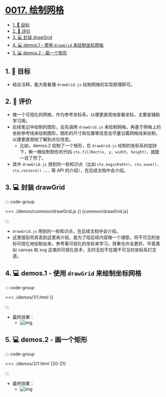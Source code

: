 # [0017. 绘制网格](https://github.com/tnotesjs/TNotes.canvas/tree/main/notes/0017.%20%E7%BB%98%E5%88%B6%E7%BD%91%E6%A0%BC)

<!-- region:toc -->

- [1. 🎯 目标](#1--目标)
- [2. 🫧 评价](#2--评价)
- [3. 💻 封装 drawGrid](#3--封装-drawgrid)
- [4. 💻 demos.1 - 使用 `drawGrid` 来绘制坐标网格](#4--demos1---使用-drawgrid-来绘制坐标网格)
- [5. 💻 demos.2 - 画一个矩形](#5--demos2---画一个矩形)

<!-- endregion:toc -->

## 1. 🎯 目标

- 结合注释，能大致看懂 `drawGrid.js` 绘制网格的实现原理即可。

## 2. 🫧 评价

- 做一个可视化的网格，作为参考坐标系，以便更直观地查看坐标，主要是辅助学习用。
- 后续笔记中绘制的图形，会先调用 `drawGrid.js` 来绘制网格，再基于网格上的坐标参考线来绘制图形，图形的尺寸和位置等信息会尽量沿着网格线来绘制，以便更直观地了解到点位信息。
  - 比如，demos.2 绘制了一个矩形，在 `drawGrid.js` 绘制的坐标系的加持下，瞅一眼绘制矩形的代码 `ctx.fillRect(x, y, width, height)`，就能一目了然了。
- 其中 `drawGrid.js` 用到的一些知识点（比如 `ctx.beginPath()`、`ctx.save()`、`ctx.restore()` …… 等 API 的介绍），在后续文档中会介绍。

## 3. 💻 封装 drawGrid

::: code-group

<<< ./demos/common/drawGrid.js {} [common/drawGrid.js]

:::

- `drawGrid.js` 用到的一些知识点，在后续文档中会介绍。
- 这里提前将其丢到这里来介绍，是为了给后续内容做一个铺垫，将不可见的坐标可视化地绘制出来，参考着可视化的坐标来学习，效果也许会更好。毕竟类似 canvas 和 svg 这类的可视化技术，无时无刻不在跟不可见的坐标系打交道。

## 4. 💻 demos.1 - 使用 `drawGrid` 来绘制坐标网格

::: code-group

<<< ./demos/1/1.html {}

:::

- 最终效果：
  - ![img](https://cdn.jsdelivr.net/gh/tnotesjs/imgs@main/2024-10-03-23-22-09.png)

## 5. 💻 demos.2 - 画一个矩形

::: code-group

<<< ./demos/2/1.html {20-21}

:::

- 最终效果：
  - ![img](https://cdn.jsdelivr.net/gh/tnotesjs/imgs@main/2024-10-03-23-22-19.png)
